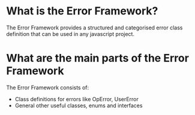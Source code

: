 # What is the Error Framework?
The Error Framework provides a structured and categorised error class definition that can be used in any javascript project.

# What are the main parts of the Error Framework
The Error Framework consists of:
- Class definitions for errors like OpError, UserError
- General other useful classes, enums and interfaces